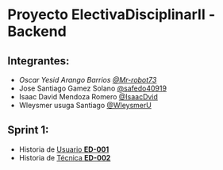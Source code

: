 # Proyecto ElectivaDisciplinarII -Backend 

## Integrantes:
* *Oscar Yesid Arango Barrios [@Mr-robot73](https://github.com/Mr-robot73)*
* Jose Santiago Gamez Solano [@safedo40919](https://github.com/safedo40919) 
* Isaac David Mendoza Romero [@IsaacDvid](https://github.com/IsaacDvid)
* Wleysmer usuga Santiago [@WleysmerU](https://github.com/WleysmerU)

## Sprint  1:
* Historia de [Usuario **ED-001**](https://github.com/safedo40919/Usuario_ED-001.git)
* Historia  de [Técnica **ED-002**](https://github.com/IsaacDvid/tecnica_ED-002-.git)
